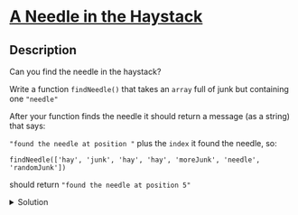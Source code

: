 # [A Needle in the Haystack](https://www.codewars.com/kata/56676e8fabd2d1ff3000000c/train/javascript)
## Description
<div><p>Can you find the needle in the haystack?</p>
<p>Write a function <code>findNeedle()</code> that takes an <code>array</code> full of junk but containing one <code>"needle"</code></p>
<p>After your function finds the needle it should return a message (as a string) that says:</p>
<p><code>"found the needle at position "</code> plus the <code>index</code> it found the needle, so: </p>
<pre style="display: none;"><code class="language-python"><span class="cm-variable">find_needle</span>([<span class="cm-string">'hay'</span>, <span class="cm-string">'junk'</span>, <span class="cm-string">'hay'</span>, <span class="cm-string">'hay'</span>, <span class="cm-string">'moreJunk'</span>, <span class="cm-string">'needle'</span>, <span class="cm-string">'randomJunk'</span>])
</code></pre>
<pre style="display: none;"><code class="language-ruby"><span class="cm-variable">find_needle</span>([<span class="cm-string">'hay'</span>, <span class="cm-string">'junk'</span>, <span class="cm-string">'hay'</span>, <span class="cm-string">'hay'</span>, <span class="cm-string">'moreJunk'</span>, <span class="cm-string">'needle'</span>, <span class="cm-string">'randomJunk'</span>])
</code></pre>
<pre style="display: none;"><code class="language-elixir"><span class="cm-variable">find_needle</span>([<span class="cm-string">'hay'</span>, <span class="cm-string">'junk'</span>, <span class="cm-string">'hay'</span>, <span class="cm-string">'hay'</span>, <span class="cm-string">'moreJunk'</span>, <span class="cm-string">'needle'</span>, <span class="cm-string">'randomJunk'</span>])
</code></pre>
<pre><code class="language-javascript"><span class="cm-variable">findNeedle</span>([<span class="cm-string">'hay'</span>, <span class="cm-string">'junk'</span>, <span class="cm-string">'hay'</span>, <span class="cm-string">'hay'</span>, <span class="cm-string">'moreJunk'</span>, <span class="cm-string">'needle'</span>, <span class="cm-string">'randomJunk'</span>])
</code></pre>
<pre style="display: none;"><code class="language-typescript"><span class="cm-variable">findNeedle</span>([<span class="cm-string">'hay'</span>, <span class="cm-string">'junk'</span>, <span class="cm-string">'hay'</span>, <span class="cm-string">'hay'</span>, <span class="cm-string">'moreJunk'</span>, <span class="cm-string">'needle'</span>, <span class="cm-string">'randomJunk'</span>])
</code></pre>
<pre style="display: none;"><code class="language-java"><span class="cm-variable">findNeedle</span>(<span class="cm-keyword">new</span> <span class="cm-type">Object</span>[] {<span class="cm-string">"hay"</span>, <span class="cm-string">"junk"</span>, <span class="cm-string">"hay"</span>, <span class="cm-string">"hay"</span>, <span class="cm-string">"moreJunk"</span>, <span class="cm-string">"needle"</span>, <span class="cm-string">"randomJunk"</span>})
</code></pre>
<pre style="display: none;"><code class="language-haskell"><span class="cm-variable">findNeedle</span> [<span class="cm-string">"hay"</span>, <span class="cm-string">"junk"</span>, <span class="cm-string">"hay"</span>, <span class="cm-string">"hay"</span>, <span class="cm-string">"moreJunk"</span>, <span class="cm-string">"needle"</span>, <span class="cm-string">"randomJunk"</span>]
</code></pre>
<pre style="display: none;"><code class="language-racket"><span class="cm-bracket">(</span><span class="cm-variable">find-needle</span> <span class="cm-atom">'</span><span class="cm-atom">(</span><span class="cm-atom">"</span><span class="cm-atom">hay"</span> <span class="cm-atom">"</span><span class="cm-atom">junk"</span> <span class="cm-atom">"</span><span class="cm-atom">hay"</span> <span class="cm-atom">"</span><span class="cm-atom">hay"</span> <span class="cm-atom">"</span><span class="cm-atom">moreJunk"</span> <span class="cm-atom">"</span><span class="cm-atom">needle"</span><span class="cm-atom">,</span><span class="cm-atom">"</span><span class="cm-atom">randomJunk"</span><span class="cm-atom">)</span><span class="cm-bracket">)</span>
</code></pre>
<p>should return <code>"found the needle at position 5"</code></p>
</div>
<details><summary>Solution</summary><pre><code><span class="cm-keyword">function</span> <span class="cm-def">findNeedle</span>(<span class="cm-def">haystack</span>) {
  <span class="cm-keyword">return</span> <span class="cm-string-2">`found the needle at position ${</span><span class="cm-variable-2">haystack</span>.<span class="cm-property">indexOf</span>(<span class="cm-string">"needle"</span>)<span class="cm-string-2">}</span><span class="cm-string-2">`</span>;
}</code></pre></details>
